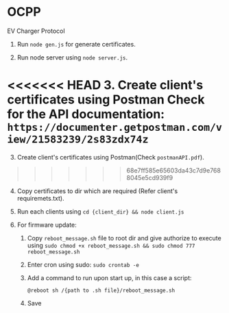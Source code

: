 # OCPP
EV Charger Protocol

1. Run ``` node gen.js ``` for generate certificates.

2. Run node server using ``` node server.js ```.

<<<<<<< HEAD
3. Create client's certificates using Postman
   Check for the API documentation: ``` https://documenter.getpostman.com/view/21583239/2s83zdx74z ```
=======
3. Create client's certificates using Postman(Check ``` postmanAPI.pdf ```).
>>>>>>> 68e7ff585e65603da43c7d9e7688045e5cd939f9

4. Copy certificates to dir which are required (Refer client's requiremets.txt).

5. Run each clients using ``` cd {client_dir} && node client.js ```

6. For firmware update:

    1. Copy ``` reboot_message.sh ``` file to root dir and give authorize to execute using ``` sudo chmod +x reboot_message.sh && sudo chmod 777 reboot_message.sh ```

    2. Enter cron using sudo:
        ``` sudo crontab -e ```

    3. Add a command to run upon start up, in this case a script:

        ``` @reboot sh /{path to .sh file}/reboot_message.sh ```
    
    4. Save
